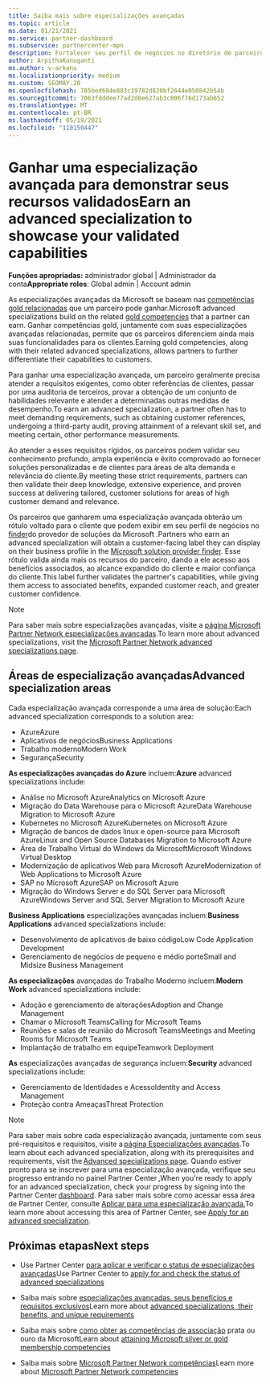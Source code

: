 ```yaml
---
title: Saiba mais sobre especializações avançadas
ms.topic: article
ms.date: 01/21/2021
ms.service: partner-dashboard
ms.subservice: partnercenter-mpn
description: Fortalecer seu perfil de negócios no diretório de parceiros da Microsoft. Saiba mais sobre as especializações avançadas que você pode obter junto com suas competências Gold e Silver existentes.
author: ArpithaKanuganti
ms.author: v-arkanu
ms.localizationpriority: medium
ms.custom: SEOMAY.20
ms.openlocfilehash: 785bed684e883c19782d820bf2644e050842b54b
ms.sourcegitcommit: 7063fdddee77ad2d8e627ab3c806f76d173ab652
ms.translationtype: MT
ms.contentlocale: pt-BR
ms.lasthandoff: 05/19/2021
ms.locfileid: "110150447"
---
```

# <a name="earn-an-advanced-specialization-to-showcase-your-validated-capabilities"></a><span data-ttu-id="800e6-104">Ganhar uma especialização avançada para demonstrar seus recursos validados</span><span class="sxs-lookup"><span data-stu-id="800e6-104">Earn an advanced specialization to showcase your validated capabilities</span></span>

<span data-ttu-id="800e6-105">**Funções apropriadas:** administrador global | Administrador da conta</span><span class="sxs-lookup"><span data-stu-id="800e6-105">**Appropriate roles**: Global admin | Account admin</span></span>

<span data-ttu-id="800e6-106">As especializações avançadas da Microsoft se baseam nas [competências gold relacionadas](learn-about-competencies.md) que um parceiro pode ganhar.</span><span class="sxs-lookup"><span data-stu-id="800e6-106">Microsoft advanced specializations build on the related [gold competencies](learn-about-competencies.md) that a partner can earn.</span></span> <span data-ttu-id="800e6-107">Ganhar competências gold, juntamente com suas especializações avançadas relacionadas, permite que os parceiros diferenciem ainda mais suas funcionalidades para os clientes.</span><span class="sxs-lookup"><span data-stu-id="800e6-107">Earning gold competencies, along with their related advanced specializations, allows partners to further differentiate their capabilities to customers.</span></span>

<span data-ttu-id="800e6-108">Para ganhar uma especialização avançada, um parceiro geralmente precisa atender a requisitos exigentes, como obter referências de clientes, passar por uma auditoria de terceiros, provar a obtenção de um conjunto de habilidades relevante e atender a determinadas outras medidas de desempenho.</span><span class="sxs-lookup"><span data-stu-id="800e6-108">To earn an advanced specialization, a partner often has to meet demanding requirements, such as obtaining customer references, undergoing a third-party audit, proving attainment of a relevant skill set, and meeting certain, other performance measurements.</span></span>

<span data-ttu-id="800e6-109">Ao atender a esses requisitos rígidos, os parceiros podem validar seu conhecimento profundo, ampla experiência e êxito comprovado ao fornecer soluções personalizadas e de clientes para áreas de alta demanda e relevância do cliente.</span><span class="sxs-lookup"><span data-stu-id="800e6-109">By meeting these strict requirements, partners can then validate their deep knowledge, extensive experience, and proven success at delivering tailored, customer solutions for areas of high customer demand and relevance.</span></span>

<span data-ttu-id="800e6-110">Os parceiros que ganharem uma especialização avançada obterão um rótulo voltado para o cliente que podem exibir em seu perfil de negócios no [finder](https://www.microsoft.com/solution-providers/home)do provedor de soluções da Microsoft .</span><span class="sxs-lookup"><span data-stu-id="800e6-110">Partners who earn an advanced specialization will obtain a customer-facing label they can display on their business profile in the [Microsoft solution provider finder](https://www.microsoft.com/solution-providers/home).</span></span> <span data-ttu-id="800e6-111">Esse rótulo valida ainda mais os recursos do parceiro, dando a ele acesso aos benefícios associados, ao alcance expandido do cliente e maior confiança do cliente.</span><span class="sxs-lookup"><span data-stu-id="800e6-111">This label further validates the partner's capabilities, while giving them access to associated benefits, expanded customer reach, and greater customer confidence.</span></span>

> [!NOTE]
> <span data-ttu-id="800e6-112">Para saber mais sobre especializações avançadas, visite a [página Microsoft Partner Network especializações avançadas](https://partner.microsoft.com/membership/advanced-specialization).</span><span class="sxs-lookup"><span data-stu-id="800e6-112">To learn more about advanced specializations, visit the [Microsoft Partner Network advanced specializations page](https://partner.microsoft.com/membership/advanced-specialization).</span></span>

## <a name="advanced-specialization-areas"></a><span data-ttu-id="800e6-113">Áreas de especialização avançadas</span><span class="sxs-lookup"><span data-stu-id="800e6-113">Advanced specialization areas</span></span>

<span data-ttu-id="800e6-114">Cada especialização avançada corresponde a uma área de solução:</span><span class="sxs-lookup"><span data-stu-id="800e6-114">Each advanced specialization corresponds to a solution area:</span></span>

- <span data-ttu-id="800e6-115">Azure</span><span class="sxs-lookup"><span data-stu-id="800e6-115">Azure</span></span>
- <span data-ttu-id="800e6-116">Aplicativos de negócios</span><span class="sxs-lookup"><span data-stu-id="800e6-116">Business Applications</span></span>
- <span data-ttu-id="800e6-117">Trabalho moderno</span><span class="sxs-lookup"><span data-stu-id="800e6-117">Modern Work</span></span>
- <span data-ttu-id="800e6-118">Segurança</span><span class="sxs-lookup"><span data-stu-id="800e6-118">Security</span></span>

<span data-ttu-id="800e6-119">**As especializações avançadas do Azure** incluem:</span><span class="sxs-lookup"><span data-stu-id="800e6-119">**Azure** advanced specializations include:</span></span>

- <span data-ttu-id="800e6-120">Análise no Microsoft Azure</span><span class="sxs-lookup"><span data-stu-id="800e6-120">Analytics on Microsoft Azure</span></span>
- <span data-ttu-id="800e6-121">Migração do Data Warehouse para o Microsoft Azure</span><span class="sxs-lookup"><span data-stu-id="800e6-121">Data Warehouse Migration to Microsoft Azure</span></span>
- <span data-ttu-id="800e6-122">Kubernetes no Microsoft Azure</span><span class="sxs-lookup"><span data-stu-id="800e6-122">Kubernetes on Microsoft Azure</span></span>
- <span data-ttu-id="800e6-123">Migração de bancos de dados linux e open-source para Microsoft Azure</span><span class="sxs-lookup"><span data-stu-id="800e6-123">Linux and Open Source Databases Migration to Microsoft Azure</span></span>
- <span data-ttu-id="800e6-124">Área de Trabalho Virtual do Windows da Microsoft</span><span class="sxs-lookup"><span data-stu-id="800e6-124">Microsoft Windows Virtual Desktop</span></span>
- <span data-ttu-id="800e6-125">Modernização de aplicativos Web para Microsoft Azure</span><span class="sxs-lookup"><span data-stu-id="800e6-125">Modernization of Web Applications to Microsoft Azure</span></span>
- <span data-ttu-id="800e6-126">SAP no Microsoft Azure</span><span class="sxs-lookup"><span data-stu-id="800e6-126">SAP on Microsoft Azure</span></span>
- <span data-ttu-id="800e6-127">Migração do Windows Server e do SQL Server para Microsoft Azure</span><span class="sxs-lookup"><span data-stu-id="800e6-127">Windows Server and SQL Server Migration to Microsoft Azure</span></span>

<span data-ttu-id="800e6-128">**Business Applications** especializações avançadas incluem:</span><span class="sxs-lookup"><span data-stu-id="800e6-128">**Business Applications** advanced specializations include:</span></span>

- <span data-ttu-id="800e6-129">Desenvolvimento de aplicativos de baixo código</span><span class="sxs-lookup"><span data-stu-id="800e6-129">Low Code Application Development</span></span>
- <span data-ttu-id="800e6-130">Gerenciamento de negócios de pequeno e médio porte</span><span class="sxs-lookup"><span data-stu-id="800e6-130">Small and Midsize Business Management</span></span>

<span data-ttu-id="800e6-131">**As especializações** avançadas do Trabalho Moderno incluem:</span><span class="sxs-lookup"><span data-stu-id="800e6-131">**Modern Work** advanced specializations include:</span></span>

- <span data-ttu-id="800e6-132">Adoção e gerenciamento de alterações</span><span class="sxs-lookup"><span data-stu-id="800e6-132">Adoption and Change Management</span></span>
- <span data-ttu-id="800e6-133">Chamar o Microsoft Teams</span><span class="sxs-lookup"><span data-stu-id="800e6-133">Calling for Microsoft Teams</span></span>
- <span data-ttu-id="800e6-134">Reuniões e salas de reunião do Microsoft Teams</span><span class="sxs-lookup"><span data-stu-id="800e6-134">Meetings and Meeting Rooms for Microsoft Teams</span></span>
- <span data-ttu-id="800e6-135">Implantação de trabalho em equipe</span><span class="sxs-lookup"><span data-stu-id="800e6-135">Teamwork Deployment</span></span>

<span data-ttu-id="800e6-136">**As** especializações avançadas de segurança incluem:</span><span class="sxs-lookup"><span data-stu-id="800e6-136">**Security** advanced specializations include:</span></span>

- <span data-ttu-id="800e6-137">Gerenciamento de Identidades e Acesso</span><span class="sxs-lookup"><span data-stu-id="800e6-137">Identity and Access Management</span></span>
- <span data-ttu-id="800e6-138">Proteção contra Ameaças</span><span class="sxs-lookup"><span data-stu-id="800e6-138">Threat Protection</span></span>

> [!NOTE]
> <span data-ttu-id="800e6-139">Para saber mais sobre cada especialização avançada, juntamente com seus pré-requisitos e requisitos, visite a [página Especializações avançadas](https://partner.microsoft.com/membership/advanced-specialization).</span><span class="sxs-lookup"><span data-stu-id="800e6-139">To learn about each advanced specialization, along with its prerequisites and requirements, visit the [Advanced specializations page](https://partner.microsoft.com/membership/advanced-specialization).</span></span> <span data-ttu-id="800e6-140">Quando estiver pronto para se inscrever para uma especialização avançada, verifique seu progresso entrando no painel Partner Center [.](https://partner.microsoft.com/dashboard)</span><span class="sxs-lookup"><span data-stu-id="800e6-140">When you're ready to apply for an advanced specialization, check your progress by signing into the Partner Center [dashboard](https://partner.microsoft.com/dashboard).</span></span> <span data-ttu-id="800e6-141">Para saber mais sobre como acessar essa área de Partner Center, consulte [Aplicar para uma especialização avançada.](advanced-specializations-apply.md)</span><span class="sxs-lookup"><span data-stu-id="800e6-141">To learn more about accessing this area of Partner Center, see [Apply for an advanced specialization](advanced-specializations-apply.md).</span></span>

## <a name="next-steps"></a><span data-ttu-id="800e6-142">Próximas etapas</span><span class="sxs-lookup"><span data-stu-id="800e6-142">Next steps</span></span>

- <span data-ttu-id="800e6-143">Use Partner Center [para aplicar e verificar o status de especializações avançadas](advanced-specializations-apply.md)</span><span class="sxs-lookup"><span data-stu-id="800e6-143">Use Partner Center to [apply for and check the status of advanced specializations](advanced-specializations-apply.md)</span></span>

- <span data-ttu-id="800e6-144">Saiba mais sobre [especializações avançadas, seus benefícios e requisitos exclusivos](https://partner.microsoft.com/membership/advanced-specialization)</span><span class="sxs-lookup"><span data-stu-id="800e6-144">Learn more about [advanced specializations, their benefits, and unique requirements](https://partner.microsoft.com/membership/advanced-specialization)</span></span>

- <span data-ttu-id="800e6-145">Saiba mais sobre [como obter as competências de associação](learn-about-competencies.md) prata ou ouro da Microsoft</span><span class="sxs-lookup"><span data-stu-id="800e6-145">Learn about [attaining Microsoft silver or gold membership competencies](learn-about-competencies.md)</span></span>

- <span data-ttu-id="800e6-146">Saiba mais sobre [Microsoft Partner Network competências](https://partner.microsoft.com/membership/competencies)</span><span class="sxs-lookup"><span data-stu-id="800e6-146">Learn more about [Microsoft Partner Network competencies](https://partner.microsoft.com/membership/competencies)</span></span>